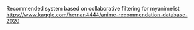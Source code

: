 Recommended system based on collaborative filtering for myanimelist
https://www.kaggle.com/hernan4444/anime-recommendation-database-2020